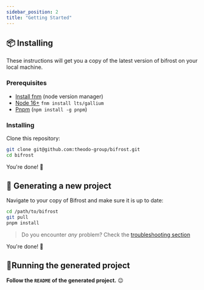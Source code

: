 ```yaml
---
sidebar_position: 2
title: "Getting Started"
---
```


## 📦 Installing

These instructions will get you a copy of the latest version of bifrost on your local machine.

### Prerequisites

-   [Install fnm](https://github.com/Schniz/fnm#installation) (node version manager)
-   [Node 16+](https://nodejs.org/en/) `fnm install lts/gallium`
-   [Pnpm](https://pnpm.io) (`npm install -g pnpm`)

### Installing

Clone this repository:

```bash
git clone git@github.com:theodo-group/bifrost.git
cd bifrost
```

You're done! 🎉

## 🔧 Generating a new project

Navigate to your copy of Bifrost and make sure it is up to date:

```bash
cd /path/to/bifrost
git pull
pnpm install
```

> Do you encounter _any_ problem? Check the [troubleshooting section](#troubleshooting)

You're done! 🎉

## 🏃‍Running the generated project

**Follow the `README` of the generated project.** 😉

[pnpm]: https://pnpm.io/installation
